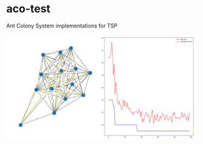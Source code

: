# aco-test
Ant Colony System implementations for TSP

![alt text](https://raw.githubusercontent.com/gmezan/aco-test/main/example/example.png)

